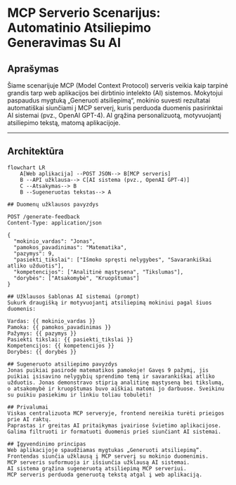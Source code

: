 # MCP Serverio Scenarijus: Automatinio Atsiliepimo Generavimas Su AI

## Aprašymas

Šiame scenarijuje MCP (Model Context Protocol) serveris veikia kaip tarpinė grandis tarp web aplikacijos bei dirbtinio intelekto (AI) sistemos. Mokytojui paspaudus mygtuką „Generuoti atsiliepimą“, mokinio suvesti rezultatai automatiškai siunčiami į MCP serverį, kuris perduoda duomenis pasirinktai AI sistemai (pvz., OpenAI GPT-4). AI grąžina personalizuotą, motyvuojantį atsiliepimo tekstą, matomą aplikacijoje.

---

## Architektūra

```mermaid
flowchart LR
    A[Web aplikacija] --POST JSON--> B[MCP serveris]
    B --API užklausa--> C[AI sistema (pvz., OpenAI GPT-4)]
    C --Atsakymas--> B
    B --Sugeneruotas tekstas--> A

## Duomenų užklausos pavyzdys

POST /generate-feedback
Content-Type: application/json

{
  "mokinio_vardas": "Jonas",
  "pamokos_pavadinimas": "Matematika",
  "pazymys": 9,
  "pasiekti_tikslai": ["Išmoko spręsti nelygybes", "Savarankiškai atliko užduotis"],
  "kompetencijos": ["Analitinė mąstysena", "Tikslumas"],
  "dorybės": ["Atsakomybė", "Kruopštumas"]
}

## Užklausos šablonas AI sistemai (prompt)
Sukurk draugišką ir motyvuojantį atsiliepimą mokiniui pagal šiuos duomenis:

Vardas: {{ mokinio_vardas }}
Pamoka: {{ pamokos_pavadinimas }}
Pažymys: {{ pazymys }}
Pasiekti tikslai: {{ pasiekti_tikslai }}
Kompetencijos: {{ kompetencijos }}
Dorybės: {{ dorybės }}

## Sugeneruoto atsiliepimo pavyzdys
Jonas puikiai pasirodė matematikos pamokoje! Gavęs 9 pažymį, jis puikiai įsisavino nelygybių sprendimo temą ir savarankiškai atliko užduotis. Jonas demonstravo stiprią analitinę mąstyseną bei tikslumą, o atsakomybė ir kruopštumas buvo aiškiai matomi jo darbuose. Sveikinu su puikiu pasiekimu ir linkiu toliau tobulėti!

## Privalumai
Viskas centralizuota MCP serveryje, frontend nereikia turėti prieigos prie AI raktų.
Paprastas ir greitas AI pritaikymas įvairiose švietimo aplikacijose.
Galima filtruoti ir formatuoti duomenis prieš siunčiant AI sistemai.

## Įgyvendinimo principas
Web aplikacijoje spaudžiamas mygtukas „Generuoti atsiliepimą“.
Frontendas siunčia užklausą į MCP serverį su mokinio duomenimis.
MCP serveris suformuoja ir išsiunčia užklausą AI sistemai.
AI sistema grąžina sugeneruotą atsiliepimą MCP serveriui.
MCP serveris perduoda generuotą tekstą atgal į web aplikaciją.
